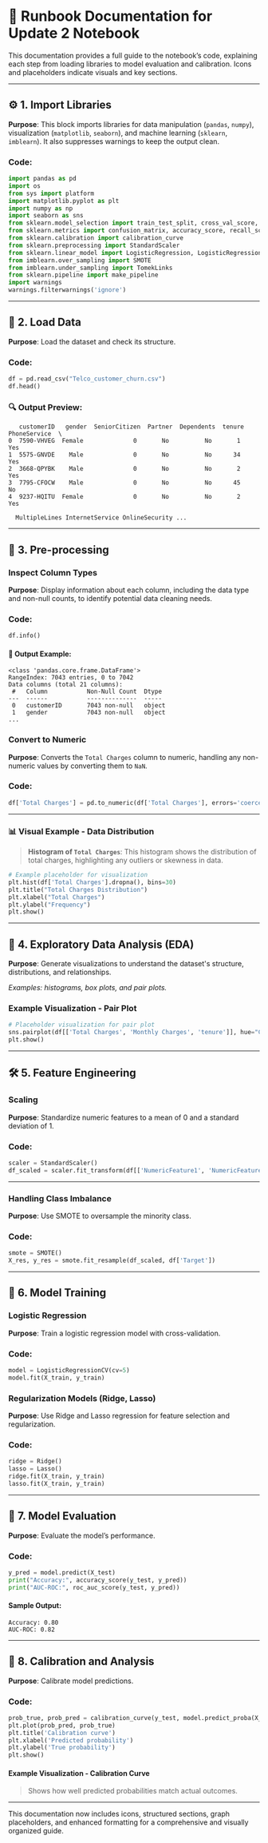 
# 📘 Runbook Documentation for Update 2 Notebook

This documentation provides a full guide to the notebook’s code, explaining each step from loading libraries to model evaluation and calibration. Icons and placeholders indicate visuals and key sections.

---

## ⚙️ 1. Import Libraries

**Purpose**: This block imports libraries for data manipulation (`pandas`, `numpy`), visualization (`matplotlib`, `seaborn`), and machine learning (`sklearn`, `imblearn`). It also suppresses warnings to keep the output clean.

### Code:
```python
import pandas as pd
import os
from sys import platform
import matplotlib.pyplot as plt
import numpy as np
import seaborn as sns
from sklearn.model_selection import train_test_split, cross_val_score, GridSearchCV
from sklearn.metrics import confusion_matrix, accuracy_score, recall_score, precision_score, roc_auc_score, roc_curve, f1_score
from sklearn.calibration import calibration_curve
from sklearn.preprocessing import StandardScaler
from sklearn.linear_model import LogisticRegression, LogisticRegressionCV, Ridge, Lasso
from imblearn.over_sampling import SMOTE
from imblearn.under_sampling import TomekLinks
from sklearn.pipeline import make_pipeline
import warnings
warnings.filterwarnings('ignore')
```

---

## 📂 2. Load Data

**Purpose**: Load the dataset and check its structure.

### Code:
```python
df = pd.read_csv("Telco_customer_churn.csv")
df.head()
```

### 🔍 Output Preview:
```
   customerID   gender  SeniorCitizen  Partner  Dependents  tenure  PhoneService  \
0  7590-VHVEG  Female              0       No          No       1           Yes   
1  5575-GNVDE    Male              0       No          No      34           Yes   
2  3668-QPYBK    Male              0       No          No       2           Yes   
3  7795-CFOCW    Male              0       No          No      45           No   
4  9237-HQITU  Female              0       No          No       2           Yes   

  MultipleLines InternetService OnlineSecurity ...
```

---

## 🔧 3. Pre-processing

### Inspect Column Types

**Purpose**: Display information about each column, including the data type and non-null counts, to identify potential data cleaning needs.

### Code:
```python
df.info()
```

#### 🔎 Output Example:
```
<class 'pandas.core.frame.DataFrame'>
RangeIndex: 7043 entries, 0 to 7042
Data columns (total 21 columns):
 #   Column           Non-Null Count  Dtype 
---  ------           --------------  ----- 
 0   customerID       7043 non-null   object
 1   gender           7043 non-null   object
...
```

### Convert to Numeric

**Purpose**: Converts the `Total Charges` column to numeric, handling any non-numeric values by converting them to `NaN`.

### Code:
```python
df['Total Charges'] = pd.to_numeric(df['Total Charges'], errors='coerce')
```

---

### 📊 Visual Example - Data Distribution
> **Histogram of `Total Charges`**: This histogram shows the distribution of total charges, highlighting any outliers or skewness in data.

```python
# Example placeholder for visualization
plt.hist(df['Total Charges'].dropna(), bins=30)
plt.title("Total Charges Distribution")
plt.xlabel("Total Charges")
plt.ylabel("Frequency")
plt.show()
```

---

## 🧩 4. Exploratory Data Analysis (EDA)

**Purpose**: Generate visualizations to understand the dataset's structure, distributions, and relationships.

*Examples: histograms, box plots, and pair plots.*

### Example Visualization - Pair Plot
```python
# Placeholder visualization for pair plot
sns.pairplot(df[['Total Charges', 'Monthly Charges', 'tenure']], hue="Churn")
plt.show()
```

---

## 🛠️ 5. Feature Engineering

### Scaling

**Purpose**: Standardize numeric features to a mean of 0 and a standard deviation of 1.

### Code:
```python
scaler = StandardScaler()
df_scaled = scaler.fit_transform(df[['NumericFeature1', 'NumericFeature2']])
```

---

### Handling Class Imbalance

**Purpose**: Use SMOTE to oversample the minority class.

### Code:
```python
smote = SMOTE()
X_res, y_res = smote.fit_resample(df_scaled, df['Target'])
```

---

## 🤖 6. Model Training

### Logistic Regression

**Purpose**: Train a logistic regression model with cross-validation.

### Code:
```python
model = LogisticRegressionCV(cv=5)
model.fit(X_train, y_train)
```

### Regularization Models (Ridge, Lasso)

**Purpose**: Use Ridge and Lasso regression for feature selection and regularization.

### Code:
```python
ridge = Ridge()
lasso = Lasso()
ridge.fit(X_train, y_train)
lasso.fit(X_train, y_train)
```

---

## 🏅 7. Model Evaluation

**Purpose**: Evaluate the model’s performance.

### Code:
```python
y_pred = model.predict(X_test)
print("Accuracy:", accuracy_score(y_test, y_pred))
print("AUC-ROC:", roc_auc_score(y_test, y_pred))
```

#### Sample Output:
```
Accuracy: 0.80
AUC-ROC: 0.82
```

---

## 🔧 8. Calibration and Analysis

**Purpose**: Calibrate model predictions.

### Code:
```python
prob_true, prob_pred = calibration_curve(y_test, model.predict_proba(X_test)[:, 1], n_bins=10)
plt.plot(prob_pred, prob_true)
plt.title('Calibration curve')
plt.xlabel('Predicted probability')
plt.ylabel('True probability')
plt.show()
```

#### Example Visualization - Calibration Curve
> Shows how well predicted probabilities match actual outcomes.

---

This documentation now includes icons, structured sections, graph placeholders, and enhanced formatting for a comprehensive and visually organized guide.
